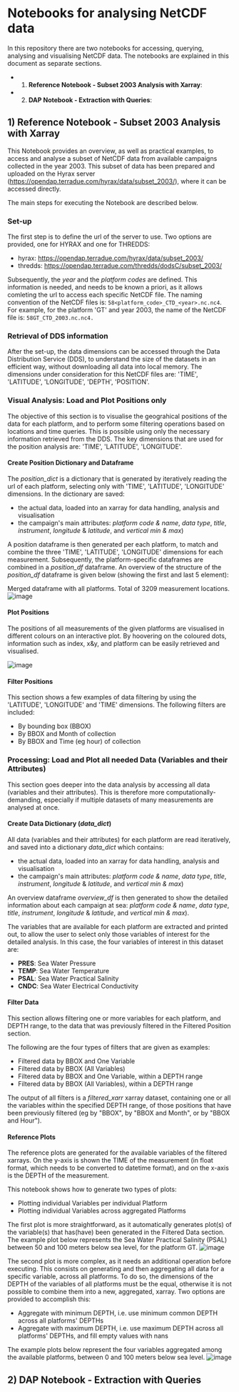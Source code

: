 # Notebooks for analysing NetCDF data 

In this repository there are two notebooks for accessing, querying, analysing and visualising NetCDF data. The notebooks are explained in this document as separate sections. 

* 1) **Reference Notebook - Subset 2003 Analysis with Xarray**: 
* 2) **DAP Notebook - Extraction with Queries**: 





## 1) Reference Notebook - Subset 2003 Analysis with Xarray

This Notebook provides an overview, as well as practical examples, to access and analyse a subset of NetCDF data from available campaigns collected in the year 2003. This subset of data has been prepared and uploaded on the Hyrax server (https://opendap.terradue.com/hyrax/data/subset_2003/), where it can be accessed directly.

The main steps for executing the Notebook are described below. 

### Set-up
The first step is to define the url of the server to use. Two options are provided, one for HYRAX and one for THREDDS:
* hyrax: https://opendap.terradue.com/hyrax/data/subset_2003/
* thredds: https://opendap.terradue.com/thredds/dodsC/subset_2003/

Subsequently, the *year* and the *platform codes* are defined. This information is needed, and needs to be known a priori, as it allows comleting the url to access each specific NetCDF file. The naming convention of the NetCDF files is:
```58<platform_code>_CTD_<year>.nc.nc4```.
For example, for the platform 'GT' and year 2003, the name of the NetCDF file is: ```58GT_CTD_2003.nc.nc4.```

### Retrieval of DDS information
After the set-up, the data dimensions can be accessed through the Data Distribution Service (DDS), to understand the size of the datasets in an efficient way, without downloading all data into local memory. The dimensions under consideration for this NetCDF files are: 'TIME', 'LATITUDE', 'LONGITUDE', 'DEPTH', 'POSITION'.

### Visual Analysis: Load and Plot Positions only
The objective of this section is to visualise the geograhical positions of the data for each platform, and to perform some filtering operations based on locations and time queries. This is possible using only the necessary information retrieved from the DDS. The key dimensions that are used for the position analysis are: 'TIME', 'LATITUDE', 'LONGITUDE'. 

#### Create Position Dictionary and Dataframe 
The *position_dict* is a dictionary that is generated by iteratively reading the url of each platform, selecting only with 'TIME', 'LATITUDE', 'LONGITUDE' dimensions. In the dictionary are saved:
* the actual data, loaded into an xarray for data handling, analysis and visualisation
* the campaign's main attributes: *platform code & name*, *data type*, *title*, *instrument*, *longitude* & *latitude*, and *vertical min & max*)

A position dataframe is then generated per each platform, to match and combine the three 'TIME', 'LATITUDE', 'LONGITUDE' dimensions for each measurement. Subsequently, the platform-specific dataframes are combined in a *position_df* dataframe. An overview of the structure of the *position_df* dataframe is given below (showing the first and last 5 element):

Merged dataframe with all platforms. Total of 3209 measurement locations.
![image](./images/position_df_table.png)

#### Plot Positions 
The positions of all measurements of the given platforms are visualised in different colours on an interactive plot. By hoovering on the coloured dots, information such as index, x&y, and platform can be easily retrieved and visualised. 

![image](./images/interactive_position_plot.png)

#### Filter Positions
This section shows a few examples of data filtering by using the 'LATITUDE', 'LONGITUDE' and 'TIME' dimensions. The following filters are included:

* By bounding box (BBOX)
* By BBOX and Month of collection
* By BBOX and Time (eg hour) of collection

### Processing: Load and Plot all needed Data (Variables and their Attributes)
This section goes deeper into the data analysis by accessing all data (variables and their attributes). This is therefore more computationally-demanding, especially if multiple datasets of many measurements are analysed at once. 

#### Create Data Dictionary (*data_dict*) 
All data (variables and their attributes) for each platform are read iteratively, and saved into a dictionary *data_dict* which contains:
* the actual data, loaded into an xarray for data handling, analysis and visualisation
* the campaign's main attributes: *platform code & name*, *data type*, *title*, *instrument*, *longitude* & *latitude*, and *vertical min & max*)

An overview dataframe *overview_df* is then generated to show the detailed information about each campaign at sea: *platform code & name*, *data type*, *title*, *instrument*, *longitude* & *latitude*, and *vertical min & max*).

The variables that are available for each platform are extracted and printed out, to allow the user to select only those variables of interest for the detailed analysis. In this case, the four variables of interest in this dataset are: 
* **PRES**: Sea Water Pressure
* **TEMP**: Sea Water Temperature
* **PSAL**: Sea Water Practical Salinity
* **CNDC**: Sea Water Electrical Conductivity

#### Filter Data
This section allows filtering one or more variables for each platform, and DEPTH range, to the data that was previously filtered in the Filtered Position section.

The following are the four types of filters that are given as examples: 
* Filtered data by BBOX and One Variable
* Filtered data by BBOX (All Variables)
* Filtered data by BBOX and One Variable, within a DEPTH range
* Filtered data by BBOX (All Variables), within a DEPTH range

The output of all filters is a *filtered_xarr* xarray dataset, containing one or all the variables within the specified DEPTH range, of those positions that have been previously filtered (eg by "BBOX", by "BBOX and Month", or by "BBOX and Hour"). 

#### Reference Plots
The reference plots are generated for the available variables of the filtered xarrays. On the y-axis is shown the TIME of the measurement (in float format, which needs to be converted to datetime format), and on the x-axis is the DEPTH of the measurement. 

This notebook shows how to generate two types of plots:
* Plotting individual Variables per individual Platform
* Plotting individual Variables across aggregated Platforms

The first plot is more straightforward, as it automatically generates plot(s) of the variable(s) that has(have) been generated in the Filtered Data section. The example plot below represents the Sea Water Practical Salinity (PSAL) between 50 and 100 meters below sea level, for the platform GT.
![image](./images/GT_PSAL.png)

The second plot is more complex, as it needs an additional operation before executing. This consists on generating and then aggregating all data for a specific variable, across all platforms. To do so, the dimensions of the DEPTH of the variables of all platforms must be the equal, otherwise it is not possible to combine them into a new, aggregated, xarray. Two options are provided to accomplish this:
* Aggregate with minimum DEPTH, i.e. use minimum common DEPTH across all platforms' DEPTHs
* Aggregate with maximum DEPTH, i.e. use maximum DEPTH across all platforms' DEPTHs, and fill empty values with nans

The example plots below represent the four variables aggregated among the available platforms, between 0 and 100 meters below sea level.
![image](./images/aggregated_platforms.png)


## 2) DAP Notebook - Extraction with Queries